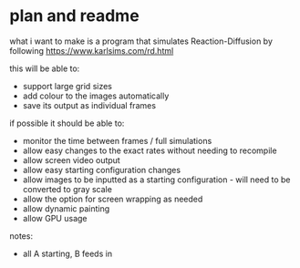 # plan and readme

what i want to make is a program that simulates Reaction-Diffusion by following <https://www.karlsims.com/rd.html>  

this will be able to:

- support large grid sizes
- add colour to the images automatically
- save its output as individual frames

if possible it should be able to:

- monitor the time between frames / full simulations
- allow easy changes to the exact rates without needing to recompile
- allow screen video output
- allow easy starting configuration changes
- allow images to be inputted as a starting configuration - will need to be converted to gray scale
- allow the option for screen wrapping as needed
- allow dynamic painting
- allow GPU usage

notes:

- all A starting, B feeds in
